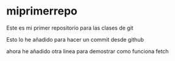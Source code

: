 # miprimerrepo
Este es mi primer repositorio para las clases de git

Esto lo he añadido para hacer un commit desde github

ahora he añadido otra linea para demostrar como funciona fetch
